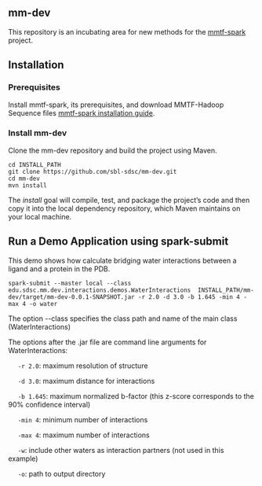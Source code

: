 ## mm-dev
This repository is an incubating area for new methods for the [mmtf-spark](https://github.com/sbl-sdsc/mmtf-spark) project.

## Installation
### Prerequisites
Install mmtf-spark, its prerequisites, and download MMTF-Hadoop Sequence files [mmtf-spark installation guide](https://github.com/sbl-sdsc/mmtf-spark#installation).

### Install mm-dev
Clone the mm-dev repository and build the project using Maven.

```
cd INSTALL_PATH
git clone https://github.com/sbl-sdsc/mm-dev.git
cd mm-dev
mvn install
```
The *install* goal will compile, test, and package the project’s code and then copy it into the local dependency repository, which Maven maintains on your local machine.


## Run a Demo Application using spark-submit
This demo shows how calculate bridging water interactions between a ligand and a protein in the PDB.

```
spark-submit --master local --class edu.sdsc.mm.dev.interactions.demos.WaterInteractions  INSTALL_PATH/mm-dev/target/mm-dev-0.0.1-SNAPSHOT.jar -r 2.0 -d 3.0 -b 1.645 -min 4 -max 4 -o water
```

The option --class specifies the class path and name of the main class (WaterInteractions)

The options after the .jar file are command line arguments for WaterInteractions:

&nbsp;&nbsp;&nbsp;&nbsp;&nbsp;`-r 2.0`: maximum resolution of structure

&nbsp;&nbsp;&nbsp;&nbsp;&nbsp;`-d 3.0`: maximum distance for interactions

&nbsp;&nbsp;&nbsp;&nbsp;&nbsp;`-b 1.645`: maximum normalized b-factor (this z-score corresponds to the 90% confidence interval)

&nbsp;&nbsp;&nbsp;&nbsp;&nbsp;`-min 4`: minimum number of interactions

&nbsp;&nbsp;&nbsp;&nbsp;&nbsp;`-max 4`: maximum number of interactions

&nbsp;&nbsp;&nbsp;&nbsp;&nbsp;`-w`: include other waters as interaction partners (not used in this example)

&nbsp;&nbsp;&nbsp;&nbsp;&nbsp;`-o`: path to output directory


